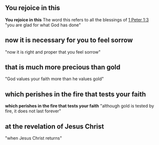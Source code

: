 ## You rejoice in this ##

<b>You rejoice in this</b> The word this refers to all the blessings of [1 Peter 1:3](./03.md) "you are glad for what God has done"

## now it is necessary for you to feel sorrow ##

"now it is right and proper that you feel sorrow"

## that is much more precious than gold ##

"God values your faith more than he values gold"

## which perishes in the fire that tests your faith ##

<b>which perishes in the fire that tests your faith</b> "although gold is tested by fire, it does not last forever"

## at the revelation of Jesus Christ ##

"when Jesus Christ returns"